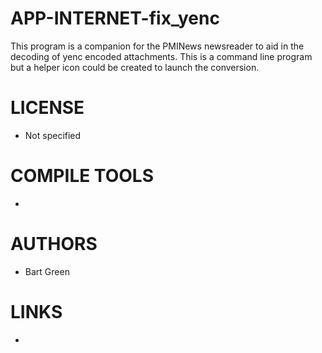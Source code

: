 APP-INTERNET-fix_yenc
=====================

This program is a companion for the PMINews newsreader to aid in the decoding of yenc encoded attachments.  This is a command line program but a helper icon could be created to launch the conversion.

LICENSE
===============
* Not specified

COMPILE TOOLS
===============
* 

AUTHORS
===============
* Bart Green

LINKS
===============
* 
